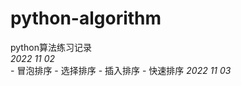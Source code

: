 # python-algorithm
python算法练习记录  
    *2022 11 02*  
    - 冒泡排序
    - 选择排序
    - 插入排序
    - 快速排序
    *2022 11 03*
    